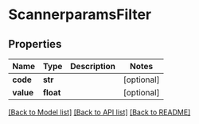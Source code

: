# ScannerparamsFilter

## Properties
Name | Type | Description | Notes
------------ | ------------- | ------------- | -------------
**code** | **str** |  | [optional] 
**value** | **float** |  | [optional] 

[[Back to Model list]](../README.md#documentation-for-models) [[Back to API list]](../README.md#documentation-for-api-endpoints) [[Back to README]](../README.md)


